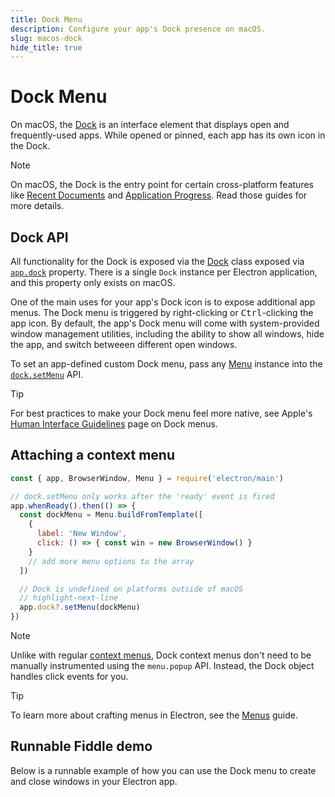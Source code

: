 ```yaml
---
title: Dock Menu
description: Configure your app's Dock presence on macOS.
slug: macos-dock
hide_title: true
---
```


# Dock Menu

On macOS, the [Dock](https://support.apple.com/en-ca/guide/mac-help/mh35859/mac) is an interface
element that displays open and frequently-used apps. While opened or pinned, each app has its own
icon in the Dock.

> [!NOTE]
> On macOS, the Dock is the entry point for certain cross-platform features like
> [Recent Documents](./recent-documents.md) and [Application Progress](./progress-bar.md).
> Read those guides for more details.

## Dock API

All functionality for the Dock is exposed via the [Dock](../api/dock.md) class exposed via
[`app.dock`](../api/app.md#appdock-macos-readonly) property. There is a single `Dock` instance per
Electron application, and this property only exists on macOS.

One of the main uses for your app's Dock icon is to expose additional app menus. The Dock menu is
triggered by right-clicking or <kbd>Ctrl</kbd>-clicking the app icon. By default, the app's Dock menu
will come with system-provided window management utilities, including the ability to show all windows,
hide the app, and switch betweeen different open windows.

To set an app-defined custom Dock menu, pass any [Menu](../api/menu.md) instance into the
[`dock.setMenu`](../api/dock.md#docksetmenumenu-macos) API.

> [!TIP]
> For best practices to make your Dock menu feel more native, see Apple's
> [Human Interface Guidelines](https://developer.apple.com/design/human-interface-guidelines/dock-menus)
> page on Dock menus.

## Attaching a context menu

```js title='Setting a Dock menu'
const { app, BrowserWindow, Menu } = require('electron/main')

// dock.setMenu only works after the 'ready' event is fired
app.whenReady().then(() => {
  const dockMenu = Menu.buildFromTemplate([
    {
      label: 'New Window',
      click: () => { const win = new BrowserWindow() }
    }
    // add more menu options to the array
  ])

  // Dock is undefined on platforms outside of macOS
  // highlight-next-line
  app.dock?.setMenu(dockMenu)
})
```

> [!NOTE]
> Unlike with regular [context menus](./context-menu.md), Dock context menus don't need to be
> manually instrumented using the `menu.popup` API. Instead, the Dock object handles click events
> for you.

> [!TIP]
> To learn more about crafting menus in Electron, see the [Menus](./menus.md#building-menus) guide.

## Runnable Fiddle demo

Below is a runnable example of how you can use the Dock menu to create and close windows in your
Electron app.

```fiddle docs/fiddles/menus/dock-menu
```

